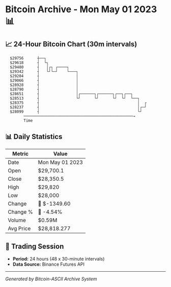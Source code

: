 # Bitcoin Archive - Mon May 01 2023 📊

## 📈 24-Hour Bitcoin Chart (30m intervals)

```
  $29756      ┼──┐                                             
  $29618      ┤  └┐                                            
  $29480      ┤   │┌┐ ┌────┐                                   
  $29342      ┤   └┘└─┘    └───┐                               
  $29204      ┤                │                               
  $29066      ┤                │                               
  $28928      ┤                │                               
  $28790      ┤                │                               
  $28651      ┤                │┌──────┐┌──────┐┌──┐┌──┐       
  $28513      ┤                └┘      └┘      └┘  └┘  └──┐    
  $28375      ┤                                           │  ┌ 
  $28237      ┤                                           │┌─┘ 
  $28099      ┤                                           └┘   
        ────────────────────────────────────────────────→
        Time
```

## 📊 Daily Statistics

| Metric | Value |
|--------|-------|
| Date | Mon May 01 2023 |
| Open | $29,700.1 |
| Close | $28,350.5 |
| High | $29,820 |
| Low | $28,000 |
| Change | 🔴 $-1349.60 |
| Change % | 🔴 -4.54% |
| Volume | $0.59M |
| Avg Price | $28,818.277 |

## 📅 Trading Session

- **Period:** 24 hours (48 x 30-minute intervals)
- **Data Source:** Binance Futures API

---
*Generated by Bitcoin-ASCII Archive System*
